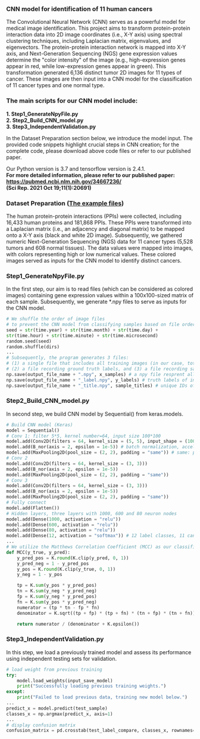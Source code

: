 ### CNN model for identification of 11 human cancers  

The Convolutional Neural Network (CNN) serves as a powerful model for medical image identification. This project aims to transform protein-protein interaction data into 2D image coordinates (i.e., X-Y axis) using spectral clustering techniques, including Laplacian matrix, eigenvalues, and eigenvectors. The protein-protein interaction network is mapped into X-Y axis, and Next-Generation Sequencing (NGS) gene expression values determine the "color intensity" of the image (e.g., high-expression genes appear in red, while low-expression genes appear in green). This transformation generated 6,136 distinct tumor 2D images for 11 types of cancer. These images are then input into a CNN model for the classification of 11 cancer types and one normal type.

### The main scripts for our CNN model include:  
**1. Step1_GenerateNpyFile.py**  
**2. Step2_Build_CNN_model.py**  
**3. Step3_IndependentValidation.py**  

In the Dataset Preparation section below, we introduce the model input. The provided code snippets highlight crucial steps in CNN creation; for the complete code, please download above code files or refer to our published paper.

Our Python version is 3.7 and tensorflow version is 2.4.1.  
**For more detailed information, please refer to our published paper:**  
**https://pubmed.ncbi.nlm.nih.gov/34667236/**  
**(Sci Rep. 2021 Oct 19;11(1):20691)**
  
  
### Dataset Preparation ([The example files](https://github.com/ChuangYiHsuan/CNN-model-for-identification-of-11-human-cancers/tree/main/input_examples))  
  
The human protein-protein interactions (PPIs) were collected, including 16,433 human proteins and 181,868 PPIs. These PPIs were transformed into a Laplacian matrix (i.e., an adjacency and diagonal matrix) to be mapped onto a X-Y axis (black and white 2D image). Subsequently, we gathered numeric Next-Generation Sequencing (NGS) data for 11 cancer types (5,528 tumors and 608 normal tissues). The data values were mapped into images, with colors representing high or low numerical values. These colored images served as inputs for the CNN model to identify distinct cancers.
  
### Step1_GenerateNpyFile.py  
In the first step, our aim is to read files (which can be considered as colored images) containing gene expression values within a 100x100-sized matrix of each sample. Subsequently, we generate *.npy files to serve as inputs for the CNN model.  
```python
# We shuffle the order of image files
# to prevent the CNN model from classifying samples based on file order.
seed = str(time.year) + str(time.month) + str(time.day) +
str(time.hour) + str(time.minute) + str(time.microsecond)
random.seed(seed)
random.shuffle(dirs)
...
# Subsequently, the program generates 3 files:
# (1) a single file that includes all training images (in our case, totaling 1,228 images),
# (2) a file recording ground truth labels, and (3) a file recording sample IDs.
np.save(output_file_name + ".npy", x_samples) # a npy file resprent all training images  
np.save(output_file_name + "_label.npy", y_labels) # truth labels of images
np.save(output_file_name + "_title.npy", sample_titles) # unique IDs of images
```

### Step2_Build_CNN_model.py  
In second step, we build CNN model by Sequential() from keras.models.  
```python
# Build CNN model (Keras)
model = Sequential()
# Conv 1: filter 5*5, kernel number=64, input size 100*100
model.add(Conv2D(filters = 64, kernel_size = (5, 5), input_shape = (100, 100, 1)))
model.add(B_nor(axis = 2, epsilon = 1e-5)) # batch normalization, accelerate convergence, avoid gradient vanishing/exploding
model.add(MaxPooling2D(pool_size = (2, 2), padding = "same")) # same: padding, "same" size of input
# Conv 2
model.add(Conv2D(filters = 64, kernel_size = (3, 3)))
model.add(B_nor(axis = 2, epsilon = 1e-5))
model.add(MaxPooling2D(pool_size = (2, 2), padding = "same"))
# Conv 3
model.add(Conv2D(filters = 64, kernel_size = (3, 3)))
model.add(B_nor(axis = 2, epsilon = 1e-5))
model.add(MaxPooling2D(pool_size = (2, 2), padding = "same"))
# Fully connect
model.add(Flatten())
# Hidden layers, three layers with 1000, 600 and 80 neuron nodes
model.add(Dense(1000, activation = "relu"))
model.add(Dense(600, activation = "relu"))
model.add(Dense(80, activation = "relu"))
model.add(Dense(12, activation = "softmax")) # 12 label classes, 11 cancers + 1 normal type
...
# We utilize the Matthews Correlation Coefficient (MCC) as our classification metric.
def MCC(y_true, y_pred):
    y_pred_pos = K.round(K.clip(y_pred, 0, 1))
    y_pred_neg = 1 - y_pred_pos
    y_pos = K.round(K.clip(y_true, 0, 1))
    y_neg = 1 - y_pos

    tp = K.sum(y_pos * y_pred_pos)
    tn = K.sum(y_neg * y_pred_neg)
    fp = K.sum(y_neg * y_pred_pos)
    fn = K.sum(y_pos * y_pred_neg)
    numerator = (tp * tn - fp * fn)
    denominator = K.sqrt((tp + fp) * (tp + fn) * (tn + fp) * (tn + fn))

    return numerator / (denominator + K.epsilon())
```
### Step3_IndependentValidation.py  
In this step, we load a previously trained model and assess its performance using independent testing sets for validation.
```python
# load weight from previous training
try:
    model.load_weights(input_save_model)
    print("Successfully loading previous training weights.")
except:
    print("Failed to load previous data, training new model below.")
...
predict_x = model.predict(test_sample) 
classes_x = np.argmax(predict_x, axis=1)
...
# display confusion matrix
confusion_matrix = pd.crosstab(test_label_compare, classes_x, rownames=['Actual'], colnames=['Predicted'], margins=True)
```
